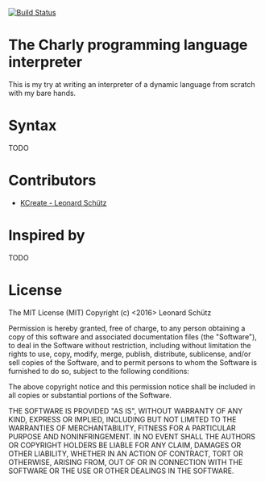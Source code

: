 [![Build Status](https://travis-ci.com/KCreate/interpreter-testing.svg?token=yitMwy9Lg5peiAqCZjoK&branch=master)](https://travis-ci.com/KCreate/interpreter-testing)

# The __Charly__ programming language interpreter

This is my try at writing an interpreter of a dynamic language from scratch with my bare hands.

# Syntax
TODO

# Contributors
- [KCreate - Leonard Schütz](https://github.com/KCreate)

# Inspired by
TODO

# License
The MIT License (MIT)
Copyright (c) <2016> Leonard Schütz

Permission is hereby granted, free of charge, to any person obtaining a copy of this software and associated documentation files (the "Software"), to deal in the Software without restriction, including without limitation the rights to use, copy, modify, merge, publish, distribute, sublicense, and/or sell copies of the Software, and to permit persons to whom the Software is furnished to do so, subject to the following conditions:

The above copyright notice and this permission notice shall be included in all copies or substantial portions of the Software.

THE SOFTWARE IS PROVIDED "AS IS", WITHOUT WARRANTY OF ANY KIND, EXPRESS OR IMPLIED, INCLUDING BUT NOT LIMITED TO THE WARRANTIES OF MERCHANTABILITY, FITNESS FOR A PARTICULAR PURPOSE AND NONINFRINGEMENT. IN NO EVENT SHALL THE AUTHORS OR COPYRIGHT HOLDERS BE LIABLE FOR ANY CLAIM, DAMAGES OR OTHER LIABILITY, WHETHER IN AN ACTION OF CONTRACT, TORT OR OTHERWISE, ARISING FROM, OUT OF OR IN CONNECTION WITH THE SOFTWARE OR THE USE OR OTHER DEALINGS IN THE SOFTWARE.
